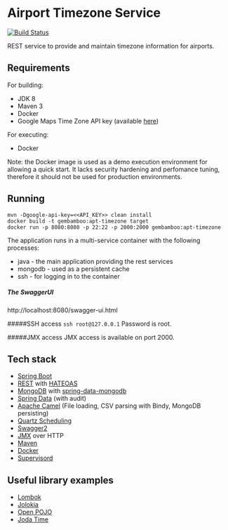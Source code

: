 # Airport Timezone Service

[![Build Status](https://travis-ci.org/gembaboo/apt-timezone.svg?branch=master)](https://travis-ci.org/gembaboo/apt-timezone)

REST service to provide and maintain timezone information for airports.

## Requirements

For building:

- JDK 8
- Maven 3
- Docker
- Google Maps Time Zone API key (available [here](https://developers.google.com/maps/documentation/timezone/start#get-a-key))


For executing:
- Docker

Note: the Docker image is used as a demo execution environment for allowing a quick start.
It lacks security hardening and perfomance tuning, therefore it should not be used for production environments.


## Running

```
mvn -Dgoogle-api-key=<<API_KEY>> clean install
docker build -t gembamboo:apt-timezone target
docker run -p 8080:8080 -p 22:22 -p 2000:2000 gembamboo:apt-timezone
```

The application runs in a multi-service container with the following processes:
- java - the main application providing the rest services
- mongodb - used as a persistent cache
- ssh - for logging in to the container

##### The SwaggerUI 
http://localhost:8080/swagger-ui.html


#####SSH access 
```ssh root@127.0.0.1``` 
Password is root.


#####JMX access
JMX access is available on port 2000.



## Tech stack

- [Spring Boot](https://projects.spring.io/spring-boot)
- [REST](https://en.wikipedia.org/wiki/Representational_state_transfer) with [HATEOAS](https://spring.io/understanding/HATEOAS)
- [MongoDB](https://www.mongodb.com/what-is-mongodb) with [spring-data-mongodb](http://projects.spring.io/spring-data-mongodb/)
- [Spring Data](https://projects.spring.io/spring-data/) (with audit)
- [Apache Camel](http://camel.apache.org) (File loading, CSV parsing with Bindy, MongoDB persisting)
- [Quartz Scheduling](http://www.quartz-scheduler.org)
- [Swagger2](http://swagger.io)
- [JMX](https://en.wikipedia.org/wiki/Java_Management_Extensions) over HTTP
- [Maven](https://maven.apache.org)
- [Docker](https://www.docker.com)
- [Supervisord](https://docs.docker.com/engine/admin/multi-service_container/)

## Useful library examples
- [Lombok](https://projectlombok.org)
- [Jolokia](https://jolokia.org)
- [Open POJO](https://github.com/oshoukry/openpojo)
- [Joda Time](http://www.joda.org/joda-time/)
